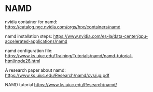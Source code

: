 # NAMD

nvidia container for namd:
https://catalog.ngc.nvidia.com/orgs/hpc/containers/namd

namd installation steps:
https://www.nvidia.com/es-la/data-center/gpu-accelerated-applications/namd

namd configuration file:
https://www.ks.uiuc.edu/Training/Tutorials/namd/namd-tutorial-html/node26.html

A research paper about namd:
https://www.ks.uiuc.edu/Research/namd/cvs/ug.pdf

NAMD tutorial
https://www.ks.uiuc.edu/Research/namd/

